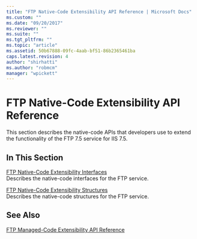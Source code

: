 ```yaml
---
title: "FTP Native-Code Extensibility API Reference | Microsoft Docs"
ms.custom: ""
ms.date: "09/20/2017"
ms.reviewer: ""
ms.suite: ""
ms.tgt_pltfrm: ""
ms.topic: "article"
ms.assetid: 50b67888-09fc-4aab-bf51-86b2365461ba
caps.latest.revision: 4
author: "shirhatti"
ms.author: "robmcm"
manager: "wpickett"
---
```

# FTP Native-Code Extensibility API Reference
This section describes the native-code APIs that developers use to extend the functionality of the FTP 7.5 service for IIS 7.5.  
  
## In This Section  
 [FTP Native-Code Extensibility Interfaces](../../ftp-extenisibility-reference\native-code-api-reference\ftp-native-code-extensibility-interfaces.md)  
 Describes the native-code interfaces for the FTP service.  
  
 [FTP Native-Code Extensibility Structures](../../ftp-extenisibility-reference\native-code-api-reference\ftp-native-code-extensibility-structures.md)  
 Describes the native-code structures for the FTP service.  
  
## See Also  
 [FTP Managed-Code Extensibility API Reference](http://msdn.microsoft.com/library/e7b57c2a-e14c-4f14-9707-df95ab8b3660)